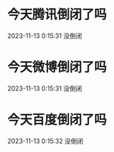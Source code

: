 # 今天腾讯倒闭了吗

2023-11-13 0:15:31 没倒闭

# 今天微博倒闭了吗

2023-11-13 0:15:31 没倒闭

# 今天百度倒闭了吗

2023-11-13 0:15:32 没倒闭

